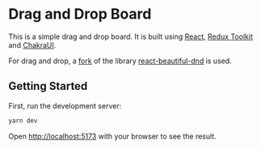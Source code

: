 # Drag and Drop Board

This is a simple drag and drop board. It is built using [React](https://reactjs.org/), [Redux Toolkit](https://redux-toolkit.js.org/) and [ChakraUI](https://chakra-ui.com/).

For drag and drop, a [fork](https://github.com/hello-pangea/dnd) of the library [react-beautiful-dnd](https://github.com/atlassian/react-beautiful-dnd) is used.

## Getting Started

First, run the development server:

```bash
yarn dev
```

Open [http://localhost:5173](http://localhost:5173) with your browser to see the result.
